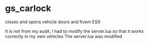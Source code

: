 # gs_carlock
closes and opens vehicle doors and fivem ESX

It is not from my audit, I had to modify the server.lua so that it works correctly in my own vehicles
The server.lua was modified
